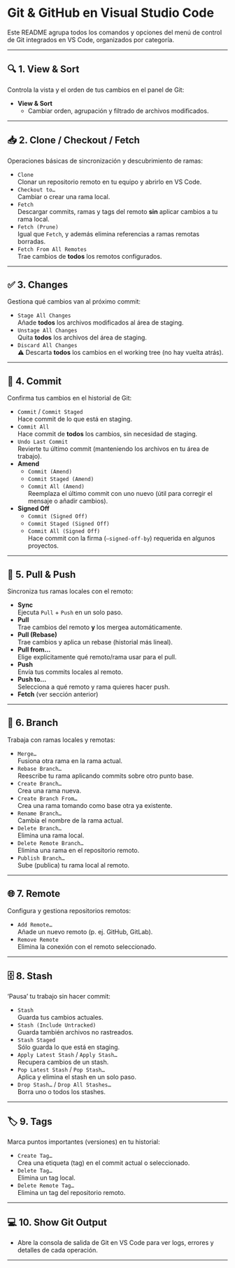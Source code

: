 # Git & GitHub en Visual Studio Code

Este README agrupa todos los comandos y opciones del menú de control de Git integrados en VS Code, organizados por categoría.

---

## 🔍 1. View & Sort  
Controla la vista y el orden de tus cambios en el panel de Git:
- **View & Sort**  
  - Cambiar orden, agrupación y filtrado de archivos modificados.

---

## 📥 2. Clone / Checkout / Fetch  
Operaciones básicas de sincronización y descubrimiento de ramas:
- `Clone`  
  Clonar un repositorio remoto en tu equipo y abrirlo en VS Code.
- `Checkout to…`  
  Cambiar o crear una rama local.
- `Fetch`  
  Descargar commits, ramas y tags del remoto **sin** aplicar cambios a tu rama local.  
- `Fetch (Prune)`  
  Igual que `Fetch`, y además elimina referencias a ramas remotas borradas.
- `Fetch From All Remotes`  
  Trae cambios de **todos** los remotos configurados.

---

## ✅ 3. Changes  
Gestiona qué cambios van al próximo commit:
- `Stage All Changes`  
  Añade **todos** los archivos modificados al área de staging.
- `Unstage All Changes`  
  Quita **todos** los archivos del área de staging.
- `Discard All Changes`  
  ⚠️ Descarta **todos** los cambios en el working tree (no hay vuelta atrás).

---

## 💾 4. Commit  
Confirma tus cambios en el historial de Git:
- `Commit` / `Commit Staged`  
  Hace commit de lo que está en staging.
- `Commit All`  
  Hace commit de **todos** los cambios, sin necesidad de staging.
- `Undo Last Commit`  
  Revierte tu último commit (manteniendo los archivos en tu área de trabajo).
- **Amend**  
  - `Commit (Amend)`  
  - `Commit Staged (Amend)`  
  - `Commit All (Amend)`  
  Reemplaza el último commit con uno nuevo (útil para corregir el mensaje o añadir cambios).
- **Signed Off**  
  - `Commit (Signed Off)`  
  - `Commit Staged (Signed Off)`  
  - `Commit All (Signed Off)`  
  Hace commit con la firma (`—signed-off-by`) requerida en algunos proyectos.

---

## 🔄 5. Pull & Push  
Sincroniza tus ramas locales con el remoto:
- **Sync**  
  Ejecuta `Pull` + `Push` en un solo paso.
- **Pull**  
  Trae cambios del remoto **y** los mergea automáticamente.
- **Pull (Rebase)**  
  Trae cambios y aplica un rebase (historial más lineal).
- **Pull from…**  
  Elige explícitamente qué remoto/rama usar para el pull.
- **Push**  
  Envía tus commits locales al remoto.
- **Push to…**  
  Selecciona a qué remoto y rama quieres hacer push.
- **Fetch** (ver sección anterior)

---

## 🌿 6. Branch  
Trabaja con ramas locales y remotas:
- `Merge…`  
  Fusiona otra rama en la rama actual.
- `Rebase Branch…`  
  Reescribe tu rama aplicando commits sobre otro punto base.
- `Create Branch…`  
  Crea una rama nueva.
- `Create Branch From…`  
  Crea una rama tomando como base otra ya existente.
- `Rename Branch…`  
  Cambia el nombre de la rama actual.
- `Delete Branch…`  
  Elimina una rama local.
- `Delete Remote Branch…`  
  Elimina una rama en el repositorio remoto.
- `Publish Branch…`  
  Sube (publica) tu rama local al remoto.

---

## 🌐 7. Remote  
Configura y gestiona repositorios remotos:
- `Add Remote…`  
  Añade un nuevo remoto (p. ej. GitHub, GitLab).
- `Remove Remote`  
  Elimina la conexión con el remoto seleccionado.

---

## 🗄️ 8. Stash  
‘Pausa’ tu trabajo sin hacer commit:
- `Stash`  
  Guarda tus cambios actuales.
- `Stash (Include Untracked)`  
  Guarda también archivos no rastreados.
- `Stash Staged`  
  Sólo guarda lo que está en staging.
- `Apply Latest Stash` / `Apply Stash…`  
  Recupera cambios de un stash.
- `Pop Latest Stash` / `Pop Stash…`  
  Aplica y elimina el stash en un solo paso.
- `Drop Stash…` / `Drop All Stashes…`  
  Borra uno o todos los stashes.

---

## 🏷️ 9. Tags  
Marca puntos importantes (versiones) en tu historial:
- `Create Tag…`  
  Crea una etiqueta (tag) en el commit actual o seleccionado.
- `Delete Tag…`  
  Elimina un tag local.
- `Delete Remote Tag…`  
  Elimina un tag del repositorio remoto.

---

## 💻 10. Show Git Output  
- Abre la consola de salida de Git en VS Code para ver logs, errores y detalles de cada operación.

---


